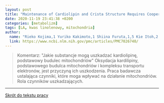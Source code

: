 ```yaml
---
layout: post
title: "Maintenance of Cardiolipin and Crista Structure Requires Cooperative Functions of Mitochondrial Dynamics and Phospholipid Transport"
date: 2020-11-19 23:41:38 +0200
categories: [metabolizm]
tags: [LA, kwas linolenowy, mitochondria]
author:
  name: "Rieko Kojima,1 Yuriko Kakimoto,1 Shiina Furuta,1,5 Kie Itoh,2 Hiromi Sesaki,2 Toshiya Endo,3,4 and Yasushi Tamura1,6,*"
  link: https://www.ncbi.nlm.nih.gov/pmc/articles/PMC7026740/
---
```

> Komentarz: "Jakie substancje mogą uszkadzać kardiolipinę, podstawowy budulec mitochondriów"
> Oksydacja kardilipiny, podstawowego budulca mitochondriów i kompleksu transportu elektronów, jest przyczyną ich uszkodzenia.
> Praca badawcza ustalająca czynniki, które moga wpływać na działanie mitochondriów. Rola czynników uszkadzających.

<hr>

[Skrót do tekstu pracy](https://www.ncbi.nlm.nih.gov/pmc/articles/PMC7026740/)
